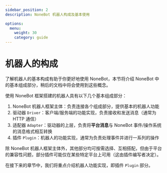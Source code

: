 ```yaml
---
sidebar_position: 2
description: NoneBot 机器人构成及基本使用

options:
  menu:
    weight: 30
    category: guide
---
```


# 机器人的构成

了解机器人的基本构成有助于你更好地使用 NoneBot，本节将介绍 NoneBot 中的基本组成部分，稍后的文档中将会使用到这些概念。

使用 NoneBot 框架搭建的机器人具有以下几个基本组成部分：

1. NoneBot 机器人框架主体：负责连接各个组成部分，提供基本的机器人功能
2. 驱动器 `Driver`：客户端/服务端的功能实现，负责接收和发送消息（通常为 HTTP 通信）
3. 适配器 `Adapter`：驱动器的上层，负责将**平台消息**与 NoneBot 事件/操作系统的消息格式相互转换
4. 插件 `Plugin`：机器人的功能实现，通常为负责处理事件并进行一系列的操作

除 NoneBot 机器人框架主体外，其他部分均可按需选择、互相搭配，但由于平台的兼容性问题，部分插件可能仅在某些特定平台上可用（这由插件编写者决定）。

在接下来的章节中，我们将重点介绍机器人功能实现，即插件 `Plugin` 部分。
